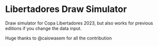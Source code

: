 # Libertadores Draw Simulator
Draw simulator for Copa Libertadores 2023, but also works for previous editions if you change the data input.

Huge thanks to @caiowasem for all the contribution
